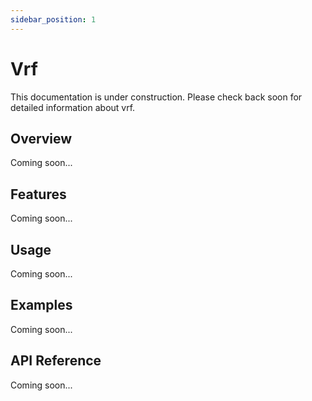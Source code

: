 ```yaml
---
sidebar_position: 1
---
```


# Vrf

This documentation is under construction. Please check back soon for detailed information about vrf.

## Overview

Coming soon...

## Features

Coming soon...

## Usage

Coming soon...

## Examples

Coming soon...

## API Reference

Coming soon...
